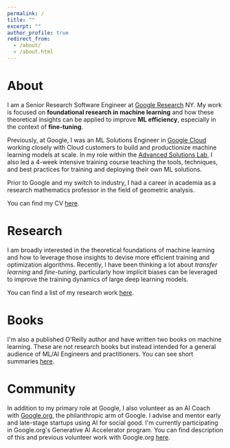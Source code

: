 ```yaml
---
permalink: /
title: ""
excerpt: ""
author_profile: true
redirect_from:
  - /about/
  - /about.html
---
```


# About

I am a Senior Research Software Engineer at [Google Research](https://research.google/) NY. My work is focused on **foundational research in machine learning** and how these theoretical insights can be applied to improve **ML efficiency**, especially in the context of **fine-tuning**.

Previously, at Google, I was an ML Solutions Engineer in [Google Cloud](https://cloud.google.com/?e=0) working closely with Cloud customers to build and productionize machine learning models at scale. In my role within the [Advanced Solutions Lab](https://cloud.google.com/asl), I also led a 4-week intensive training course teaching the tools, techniques, and best practices for training and deploying their own ML solutions. 

Prior to Google and my switch to industry, I had a career in academia as a research mathematics professor in the field of geometric analysis.

You can find my CV [here](files/munn_resume_june_24.pdf).

# Research

I am broadly interested in the theoretical foundations of machine learning and how to leverage those insights to devise more efficient training and optimization algorithms. Recently, I have been thinking a lot about *transfer learning* and *fine-tuning*, particularly how implicit biases can be leveraged to improve the training dynamics of large deep learning models. 

You can find a list of my research work [here](https://munnm.github.io/research/). 

# Books

I'm also a published O'Reilly author and have written two books on machine learning. These are not research books but instead intended for a general audience of ML/AI Engineers and practitioners. You can see short summaries [here](https://munnm.github.io/books/).

# Community

In addition to my primary role at Google, I also volunteer as an AI Coach with [Google.org](https://www.google.org), the philanthropic arm of Google. I advise and mentor early and late-stage startups using AI for social good. I'm currently participating in Google.org's Generative AI Accelerator program. You can find description of this and previous volunteer work with Google.org [here](https://munnm.github.io/community/).
